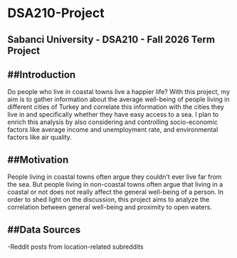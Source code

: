 # DSA210-Project
Sabanci University - DSA210 - Fall 2026 Term Project
---
##Introduction
---
Do people who live in coastal towns live a happier life?
With this project, my aim is to gather information about the average well-being of people living in different cities of Turkey and correlate this information with the cities they live in and specifically whether they have easy access to a sea. I plan to enrich this analysis by also considering and controlling socio-economic factors like average income and unemployment rate, and environmental factors like air quality. 

##Motivation
---
People living in coastal towns often argue they couldn't ever live far from the sea. But people living in non-coastal towns often argue that living in a coastal or not does not really affect the general well-being of a person. In order to shed light on the discussion, this project aims to analyze the correlation between general well-being and proximity to open waters.

##Data Sources
---
-Reddit posts from location-related subreddits
